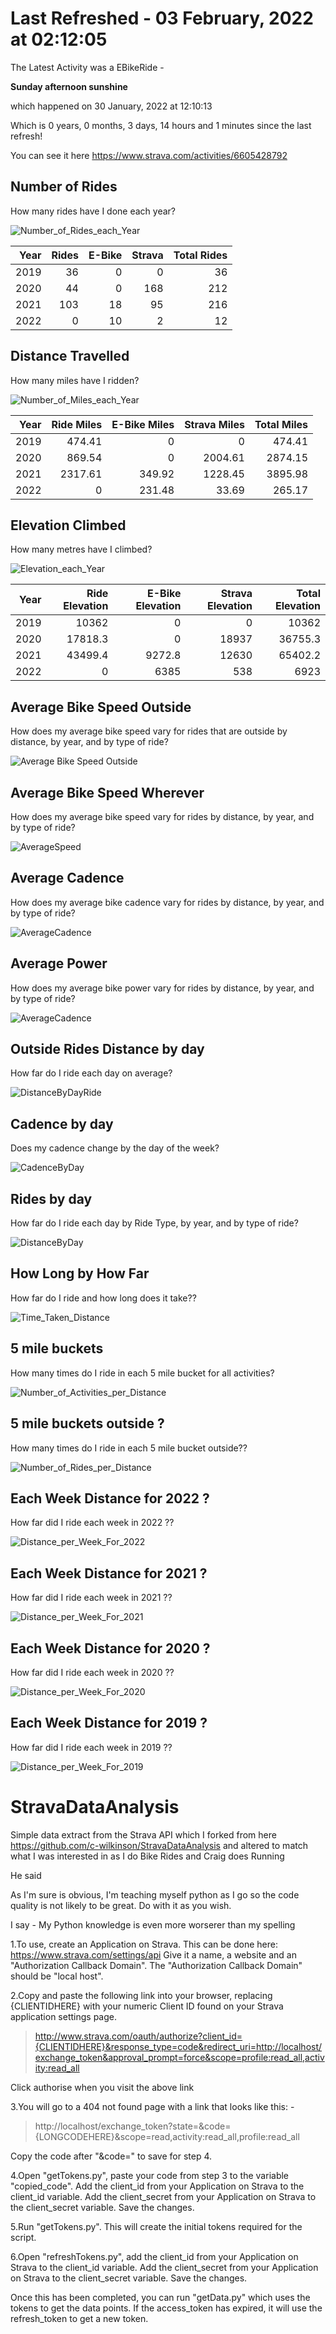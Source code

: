 # Last Refreshed - 03 February, 2022 at 02:12:05
The Latest Activity was a EBikeRide - 

<b>Sunday afternoon sunshine</b> 

which happened on 30 January, 2022 at 12:10:13 

Which is 0 years, 0 months, 3 days, 14 hours and 1 minutes since the last refresh! 

You can see it here https://www.strava.com/activities/6605428792 

## Number of Rides
How many rides have I done each year?

![Number_of_Rides_each_Year](Number_of_Rides_each_Year.png?raw=true "Number_of_Rides_each_Year")

|   Year |   Rides |   E-Bike |   Strava |   Total Rides |
|-------:|--------:|---------:|---------:|--------------:|
|   2019 |      36 |        0 |        0 |            36 |
|   2020 |      44 |        0 |      168 |           212 |
|   2021 |     103 |       18 |       95 |           216 |
|   2022 |       0 |       10 |        2 |            12 |

## Distance Travelled

How many miles have I ridden?

![Number_of_Miles_each_Year](Number_of_Miles_each_Year.png?raw=true "Number_of_Miles_each_Year")

|   Year |   Ride Miles |   E-Bike Miles |   Strava Miles |   Total Miles |
|-------:|-------------:|---------------:|---------------:|--------------:|
|   2019 |       474.41 |           0    |           0    |        474.41 |
|   2020 |       869.54 |           0    |        2004.61 |       2874.15 |
|   2021 |      2317.61 |         349.92 |        1228.45 |       3895.98 |
|   2022 |         0    |         231.48 |          33.69 |        265.17 |

## Elevation Climbed

How many metres have I climbed?

![Elevation_each_Year](Elevation_each_Year.png?raw=true "Elevation_each_Year")

|   Year |   Ride Elevation |   E-Bike Elevation |   Strava Elevation |   Total Elevation |
|-------:|-----------------:|-------------------:|-------------------:|------------------:|
|   2019 |          10362   |                0   |                  0 |           10362   |
|   2020 |          17818.3 |                0   |              18937 |           36755.3 |
|   2021 |          43499.4 |             9272.8 |              12630 |           65402.2 |
|   2022 |              0   |             6385   |                538 |            6923   |

## Average Bike Speed Outside
How does my average bike speed vary for rides that are outside by distance, by year, and by type of ride?

![Average Bike Speed Outside](AverageSpeedOutSide.png?raw=true "Average Bike Speed Outside")

## Average Bike Speed Wherever
How does my average bike speed vary for rides by distance, by year, and by type of ride?

![AverageSpeed](AverageSpeed.png?raw=true "Average Bike Speed per Distance")

## Average Cadence
How does my average bike cadence vary for rides by distance, by year, and by type of ride?

![AverageCadence](AverageCadence.png?raw=true "Average Cadence per Distance")

## Average Power
How does my average bike power vary for rides by distance, by year, and by type of ride?

![AverageCadence](AveragePower.png?raw=true "Average Power per Distance")

## Outside Rides Distance by day
How far do I ride each day on average?

![DistanceByDayRide](DistanceByDayRide.png?raw=true "DistanceByDayRide")

## Cadence by day
Does my cadence change by the day of the week?

![CadenceByDay](CadenceByDay.png?raw=true "CadenceByDay")

## Rides by day
How far do I ride each day by Ride Type, by year, and by type of ride?

![DistanceByDay](DistanceByDay.png?raw=true "DistanceByDay")

## How Long by How Far
How far do I ride and how long does it take??

![Time_Taken_Distance](Time_Taken_Distance.png?raw=true "Time_Taken_Distance")

## 5 mile buckets
How many times do I ride in each 5 mile bucket for all activities?

![Number_of_Activities_per_Distance](Number_of_Activities_per_Distance.png?raw=true "Number_of_Activities_per_Distance")

## 5 mile buckets outside ?
How many times do I ride in each 5 mile bucket outside??

![Number_of_Rides_per_Distance](Number_of_Rides_per_Distance.png?raw=true "Number_of_Rides_per_Distance")

## Each Week Distance for 2022 ?
How far did I ride each week in 2022 ??

![Distance_per_Week_For_2022](Distance_per_Week_For_2022.png?raw=true "Distance_per_Week_For_2022")

## Each Week Distance for 2021 ?
How far did I ride each week in 2021 ??

![Distance_per_Week_For_2021](Distance_per_Week_For_2021.png?raw=true "Distance_per_Week_For_2021")

## Each Week Distance for 2020 ?
How far did I ride each week in 2020 ??

![Distance_per_Week_For_2020](Distance_per_Week_For_2020.png?raw=true "Distance_per_Week_For_2020")

## Each Week Distance for 2019 ?
How far did I ride each week in 2019 ??

![Distance_per_Week_For_2019](Distance_per_Week_For_2019.png?raw=true "Distance_per_Week_For_2019")

# StravaDataAnalysis
Simple data extract from the Strava API which I forked from here https://github.com/c-wilkinson/StravaDataAnalysis and altered to match what I was interested in as I do Bike Rides and Craig does Running

He said

As I'm sure is obvious, I'm teaching myself python as I go so the code quality is not likely to be great.  Do with it as you wish.

I say - My Python knowledge is even more worserer than my spelling 

1.To use, create an Application on Strava.  This can be done here: https://www.strava.com/settings/api
Give it a name, a website and an "Authorization Callback Domain".  The "Authorization Callback Domain" should be "local host".

2.Copy and paste the following link into your browser, replacing {CLIENTIDHERE} with your numeric Client ID found on your Strava application settings page.
> http://www.strava.com/oauth/authorize?client_id={CLIENTIDHERE}&response_type=code&redirect_uri=http://localhost/exchange_token&approval_prompt=force&scope=profile:read_all,activity:read_all

Click authorise when you visit the above link

3.You will go to a 404 not found page with a link that looks like this: -
> http://localhost/exchange_token?state=&code={LONGCODEHERE}&scope=read,activity:read_all,profile:read_all

Copy the code after "&code=" to save for step 4.

4.Open "getTokens.py", paste your code from step 3 to the variable "copied_code".  Add the client_id from your Application on Strava to the client_id variable.  Add the client_secret from your Application on Strava to the client_secret variable.  Save the changes.

5.Run "getTokens.py".  This will create the initial tokens required for the script.

6.Open "refreshTokens.py", add the client_id from your Application on Strava to the client_id variable.  Add the client_secret from your Application on Strava to the client_secret variable.  Save the changes.

Once this has been completed, you can run "getData.py" which uses the tokens to get the data points.  If the access_token has expired, it will use the refresh_token to get a new token.

